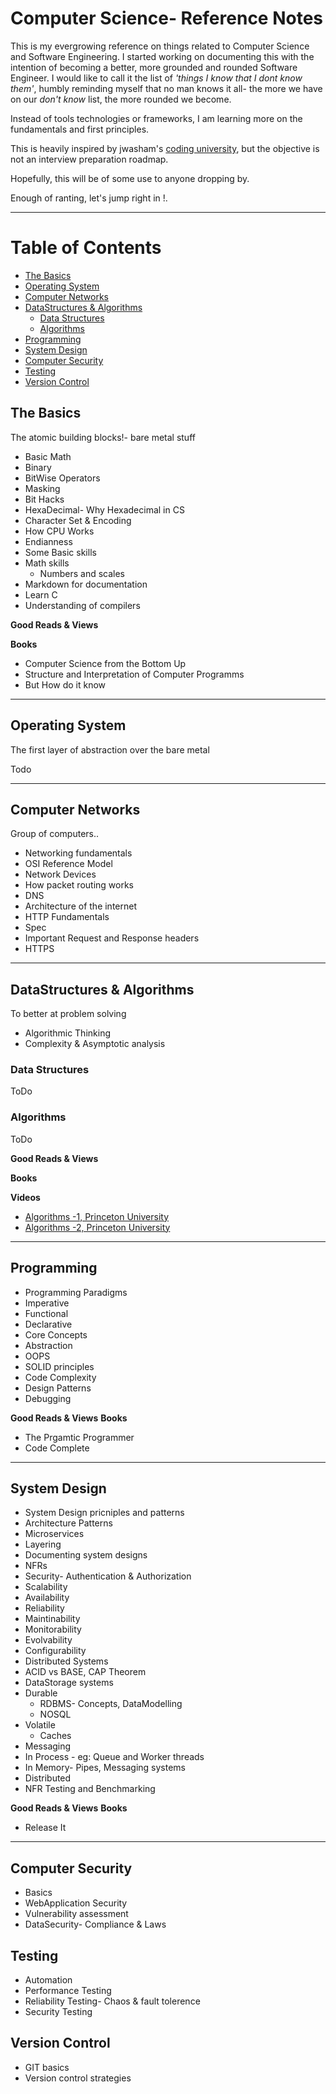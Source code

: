 
# Computer Science- Reference Notes

This is my evergrowing reference on things related to Computer Science and Software Engineering. I started working on documenting this with the intention of becoming a better, more grounded and rounded Software Engineer. I would like to call it the list of *'things I know that I dont know them'*, humbly reminding myself that no man knows it all- the more we have on our *don't know* list, the more rounded we become.

Instead of tools technologies or frameworks, I am learning more on the fundamentals and first principles. 

This is heavily inspired by jwasham's [coding university](https://github.com/jwasham/coding-interview-university), but the objective is not an interview preparation roadmap.

Hopefully, this will be of some use to anyone dropping by.

Enough of ranting, let's jump right in !.

---
# Table of Contents
- [The Basics](#the-basics)
- [Operating System](#operating-system)
- [Computer Networks](#computer-networks)
- [DataStructures & Algorithms](#dataStructures--algorithms)
	- [Data Structures](#data-structures)
	- [Algorithms](#algorithms)
- [Programming](#programming)
- [System Design](#system-design)
- [Computer Security](#computer-security)
- [Testing](#testing)
- [Version Control](#version-control)

## The Basics

The atomic building blocks!- bare metal stuff

* Basic Math
 * Binary
 * BitWise Operators
 * Masking
 * Bit Hacks
 * HexaDecimal- Why Hexadecimal in CS
* Character Set & Encoding
* How CPU Works
* Endianness
* Some Basic skills
 * Math skills
  	*  Numbers and scales
 * Markdown for documentation
 * Learn C
 * Understanding of compilers


**Good Reads & Views**

**Books**
* Computer Science from the Bottom Up
* Structure and Interpretation of Computer Programms
* But How do it know

---

## Operating System

The first layer of abstraction over the bare metal

Todo

---

## Computer Networks

Group of computers..

* Networking fundamentals
* OSI Reference Model
* Network Devices
* How packet routing works
* DNS
* Architecture of the internet
* HTTP Fundamentals
 * Spec
 * Important Request and Response headers
 * HTTPS

---


## DataStructures & Algorithms

To better at problem solving

* Algorithmic Thinking
* Complexity & Asymptotic analysis

### Data Structures
ToDo

### Algorithms
ToDo


**Good Reads & Views**

**Books**

**Videos**
* [Algorithms -1, Princeton University](https://www.coursera.org/learn/algorithms-part1/home/welcome)
* [Algorithms -2, Princeton University](https://www.coursera.org/learn/algorithms-part2/home/welcome)

---
## Programming
* Programming Paradigms
 * Imperative
 * Functional
 * Declarative
* Core Concepts
 * Abstraction
 * OOPS
* SOLID principles
* Code Complexity
* Design Patterns
* Debugging


**Good Reads & Views**
**Books**
* The Prgamtic Programmer
* Code Complete

---
## System Design
* System Design pricniples and patterns
 * Architecture Patterns
 * Microservices
* Layering
* Documenting system designs
* NFRs
 * Security- Authentication & Authorization
 * Scalability
 * Availability
 * Reliability
 * Maintinability
 * Monitorability
 * Evolvability
 * Configurability
* Distributed Systems
 * ACID vs BASE, CAP Theorem
* DataStorage systems
 * Durable
 	* RDBMS- Concepts, DataModelling
 	* NOSQL
 * Volatile
 	* Caches
* Messaging
 * In Process - eg: Queue and Worker threads
 * In Memory- Pipes, Messaging systems
 * Distributed
* NFR Testing and Benchmarking


**Good Reads & Views**
**Books**
* Release It

---

## Computer Security
* Basics
* WebApplication Security
* Vulnerability assessment
* DataSecurity- Compliance & Laws

## Testing
* Automation
* Performance Testing
* Reliability Testing- Chaos & fault tolerence
* Security Testing


## Version Control
* GIT basics
* Version control strategies








